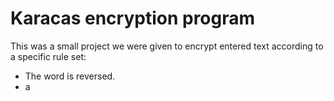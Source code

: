 # Karacas encryption program

This was a small project we were given to encrypt entered text according to a specific rule set:
<ul>
  <li>The word is reversed.</li>
  <li>a</li>
